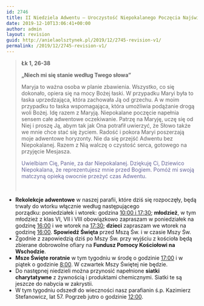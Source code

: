 ```yaml
---
id: 2746
title: II Niedziela Adwentu – Uroczystość Niepokalanego Poczęcia Najświętszej Marii Panny
date: 2019-12-10T13:06:41+00:00
author: admin
layout: revision
guid: http://anielaolsztynek.pl/2019/12/2745-revision-v1/
permalink: /2019/12/2745-revision-v1/
---
```

> **Łk 1, 26-38**
> 
> **&#8222;Niech mi się stanie według Twego słowa&#8221;**
> 
> Maryja to ważna osoba w planie zbawienia. Wszystko, co się dokonało, opiera się na mocy Bożej łaski. W przypadku Maryi była to łaska uprzedzająca, która zachowała Ją od grzechu. A w moim przypadku to łaska wspomagająca, która umożliwia podążanie drogą woli Bożej. Idę razem z Maryją. Niepokalane poczęcie napełnia sensem całe adwentowe oczekiwanie. Patrzę na Maryję, uczę się od Niej i proszę Ją, abym tak jak Ona potrafił uwierzyć, że Słowo także we mnie chce stać się życiem. Radość i pokora Maryi poszerzają moje adwentowe horyzonty. Nie da się przejść Adwentu bez Niepokalanej. Razem z Nią walczę o czystość serca, gotowego na przyjęcie Mesjasza.
> 
> <span style="color: #666699;">Uwielbiam Cię, Panie, za dar Niepokalanej. Dziękuję Ci, Dziewico Niepokalana, że reprezentujesz mnie przed Bogiem. Pomóż mi swoją matczyną opieką owocnie przeżyć czas Adwentu.</span>
> 
> &nbsp;

  * **Rekolekcje adwentowe** w naszej parafii, które dziś się rozpoczęły, będą trwały do wtorku włącznie według następującego porządku: poniedziałek i wtorek: godzina <span style="text-decoration: underline;">10:00 i 17:30</span>; **młodzież**, w tym młodzież z klas VI, VII i VIII obowiązkowo zapraszam w poniedziałek na godzinę <span style="text-decoration: underline;">16:00</span> i we wtorek na <span style="text-decoration: underline;">17:30</span>; **dzieci** zapraszam we wtorek na godzinę <span style="text-decoration: underline;">16:00</span>. **Spowiedź Święta** przed Mszą Św. i w czasie Mszy Św.
  * Zgodnie z zapowiedzią dziś po Mszy Św. przy wyjściu z kościoła będą zbierane dobrowolne ofiary na **Fundusz Pomocy Kościołowi na Wschodzie**.
  * **Msze Święte roratnie** w tym tygodniu w środę o godzinie <span style="text-decoration: underline;">17:00</span> i w piątek o godzinie <span style="text-decoration: underline;">8:00</span>. W czwartek Mszy Świętej nie będzie.
  * Do następnej niedzieli można przynosić napełnione **siatki charytatywne** z żywnością i produktami chemicznymi. Siatki te są jeszcze do nabycia w zakrystii.
  * W tym tygodniu odszedł do wieczności nasz parafianin ś.p. Kazimierz Stefanowicz, lat 57. Pogrzeb jutro o godzinie <span style="text-decoration: underline;">12:00</span>.